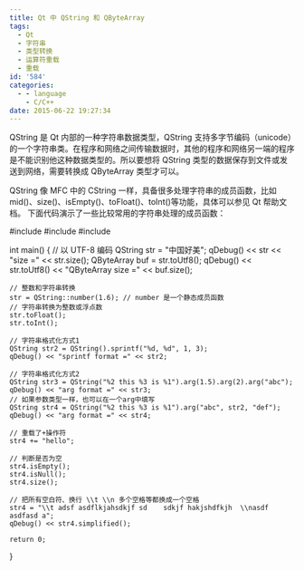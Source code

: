 ```yaml
---
title: Qt 中 QString 和 QByteArray
tags:
  - Qt
  - 字符串
  - 类型转换
  - 运算符重载
  - 重载
id: '584'
categories:
  - - language
    - C/C++
date: 2015-06-22 19:27:34
---
```


QString 是 Qt 内部的一种字符串数据类型，QString 支持多字节编码（unicode）的一个字符串类。在程序和网络之间传输数据时，其他的程序和网络另一端的程序是不能识别他这种数据类型的。所以要想将 QString 类型的数据保存到文件或发送到网络，需要转换成 QByteArray 类型才可以。
<!-- more -->
QString 像 MFC 中的 CString 一样，具备很多处理字符串的成员函数，比如 mid()、size()、isEmpty()、toFloat()、toInt()等功能，具体可以参见 Qt 帮助文档。 下面代码演示了一些比较常用的字符串处理的成员函数：

#include <QString>
#include <QByteArray>
#include <QDebug>

int main()
{
    // 以 UTF-8 编码
    QString str = "中国好美";
    qDebug() << str << "size =" << str.size();
    QByteArray buf = str.toUtf8();
    qDebug() << str.toUtf8() << "QByteArray size =" << buf.size();

    // 整数和字符串转换
    str = QString::number(1.6); // number 是一个静态成员函数
    // 字符串转换为整数或浮点数
    str.toFloat();
    str.toInt();

    // 字符串格式化方式1
    QString str2 = QString().sprintf("%d, %d", 1, 3);
    qDebug() << "sprintf format =" << str2;

    // 字符串格式化方式2
    QString str3 = QString("%2 this %3 is %1").arg(1.5).arg(2).arg("abc");
    qDebug() << "arg format =" << str3;
    // 如果参数类型一样，也可以在一个arg中填写
    QString str4 = QString("%2 this %3 is %1").arg("abc", str2, "def");
    qDebug() << "arg format =" << str4;

    // 重载了+操作符
    str4 += "hello";

    // 判断是否为空
    str4.isEmpty();
    str4.isNull();
    str4.size();

    // 把所有空白符、换行 \\t \\n 多个空格等都换成一个空格
    str4 = "\\t adsf asdflkjahsdkjf sd    sdkjf hakjshdfkjh  \\nasdf  asdfasd a";
    qDebug() << str4.simplified();

    return 0;
}